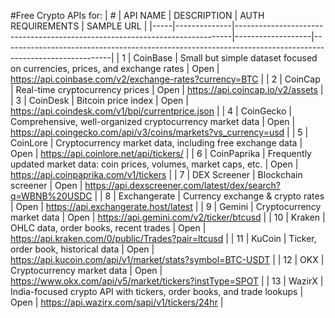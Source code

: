 #Free Crypto APIs for:
| #   | API NAME     | DESCRIPTION                                                                 | AUTH REQUIREMENTS | SAMPLE URL                                                                                               |
|-----|--------------|-----------------------------------------------------------------------------|-------------------|---------------------------------------------------------------------------------------------------------|
| 1   | CoinBase     | Small but simple dataset focused on currencies, prices, and exchange rates | Open              | https://api.coinbase.com/v2/exchange-rates?currency=BTC                                                |
| 2   | CoinCap      | Real-time cryptocurrency prices                                            | Open              | https://api.coincap.io/v2/assets                                                                        |
| 3   | CoinDesk     | Bitcoin price index                                                        | Open              | https://api.coindesk.com/v1/bpi/currentprice.json                                                      |
| 4   | CoinGecko    | Comprehensive, well-organized cryptocurrency market data                   | Open              | https://api.coingecko.com/api/v3/coins/markets?vs_currency=usd                                         |
| 5   | CoinLore     | Cryptocurrency market data, including free exchange data                   | Open              | https://api.coinlore.net/api/tickers/                                                                  |
| 6   | CoinPaprika | Frequently updated market data: coin prices, volumes, market caps, etc.     | Open              | https://api.coinpaprika.com/v1/tickers                                                                 |
| 7   | DEX Screener | Blockchain screener                                                        | Open              | https://api.dexscreener.com/latest/dex/search?q=WBNB%20USDC                                            |
| 8   | Exchangerate | Currency exchange & crypto rates                                           | Open              | https://api.exchangerate.host/latest                                                                  |
| 9   | Gemini       | Cryptocurrency market data                                                 | Open              | https://api.gemini.com/v2/ticker/btcusd                                                                |
| 10  | Kraken       | OHLC data, order books, recent trades                                      | Open              | https://api.kraken.com/0/public/Trades?pair=ltcusd                                                    |
| 11  | KuCoin       | Ticker, order book, historical data                                        | Open              | https://api.kucoin.com/api/v1/market/stats?symbol=BTC-USDT                                             |
| 12  | OKX          | Cryptocurrency market data                                                 | Open              | https://www.okx.com/api/v5/market/tickers?instType=SPOT                                                |
| 13  | WazirX       | India-focused crypto API with tickers, order books, and trade lookups      | Open              | https://api.wazirx.com/sapi/v1/tickers/24hr                                                           |
